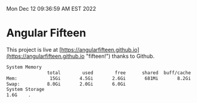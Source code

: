 Mon Dec 12 09:36:59 AM EST 2022

# Angular Fifteen


This project is live at [https://angularfifteen.github.io](https://angularfifteen.github.io "fifteen!") thanks to Github.

```bash
System Memory
               total        used        free      shared  buff/cache   available
Mem:            15Gi       4.5Gi       2.6Gi       681Mi       8.2Gi       9.8Gi
Swap:          8.0Gi       2.0Gi       6.0Gi
System Storage
1.6G	.
